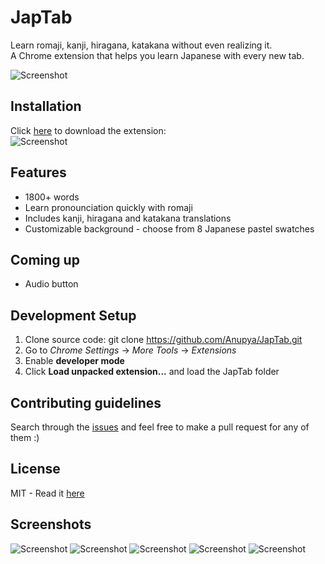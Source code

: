 # JapTab

Learn romaji, kanji, hiragana, katakana without even realizing it. <br >
A Chrome extension that helps you learn Japanese with every new tab. 

![Screenshot](https://github.com/Anupya/JapTab/blob/master/logotitlesmaller.png)

## Installation
 Click [here](https://chrome.google.com/webstore/detail/japtab/jndamehabjcbgopalgabjpplldmjnnfn) to download the extension: <br />
 ![Screenshot](http://static1.squarespace.com/static/4f5810d9e4b0ebbf0a1507a6/546cff26e4b08897ae07e062/55b2a832e4b051ab94b88fde/1440437069496/?format=1000w)
 
 ## Features
 - 1800+ words
 - Learn pronounciation quickly with romaji
 - Includes kanji, hiragana and katakana translations
 - Customizable background - choose from 8 Japanese pastel swatches
 
 ## Coming up
 - Audio button
 
 ## Development Setup
 
 1. Clone source code: git clone https://github.com/Anupya/JapTab.git
 2. Go to *Chrome Settings* -> *More Tools* -> *Extensions*
 3. Enable **developer mode**
 4. Click **Load unpacked extension...** and load the JapTab folder
 
 ## Contributing guidelines
 
 Search through the [issues](https://github.com/Anupya/JapTab/issues) and feel free to make a pull request for any of them :)
 
## License

MIT - Read it [here](https://github.com/Anupya/JapTab/blob/master/LICENSE)

## Screenshots
![Screenshot](https://github.com/Anupya/JapTab/blob/master/screenshot5.png)
![Screenshot](https://github.com/Anupya/JapTab/blob/master/screenshot1.png)
![Screenshot](https://github.com/Anupya/JapTab/blob/master/screenshot2.png)
![Screenshot](https://github.com/Anupya/JapTab/blob/master/screenshot3.png)
![Screenshot](https://github.com/Anupya/JapTab/blob/master/screenshot4.png)
